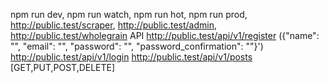 npm run dev, 
npm run watch,
npm run hot,
npm run prod,
http://public.test/scraper,
http://public.test/admin,
http://public.test/wholegrain
API 
http://public.test/api/v1/register  ({"name": "", "email": "", "password": "", "password_confirmation": ""}')
http://public.test/api/v1/login 
http://public.test/api/v1/posts [GET,PUT,POST,DELETE] 
